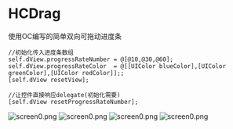 # HCDrag
使用OC编写的简单双向可拖动进度条


```
//初始化传入进度条数组
self.dView.progressRateNumber = @[@10,@30,@60];
self.dView.progressRateColor  = @[[UIColor blueColor],[UIColor greenColor],[UIColor redColor]];;
[self.dView resetView];
```

```
//让控件直接响应delegate(初始化需要)
[self.dView resetProgressRateNumber];
```

![screen0.png](https://github.com/anmac/HCDrag/blob/master/SimulatorScreenShot/screen0.png=375x166)
![screen0.png](https://github.com/anmac/HCDrag/blob/master/SimulatorScreenShot/screen1.png=375x166)
![screen0.png](https://github.com/anmac/HCDrag/blob/master/SimulatorScreenShot/screen2.png=375x166)
![screen0.png](https://github.com/anmac/HCDrag/blob/master/SimulatorScreenShot/screen3.png=375x166)



